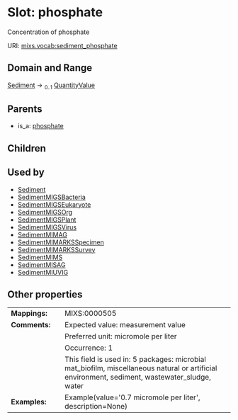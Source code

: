 
# Slot: phosphate


Concentration of phosphate

URI: [mixs.vocab:sediment_phosphate](https://w3id.org/mixs/vocab/sediment_phosphate)


## Domain and Range

[Sediment](Sediment.md) &#8594;  <sub>0..1</sub> [QuantityValue](QuantityValue.md)

## Parents

 *  is_a: [phosphate](phosphate.md)

## Children


## Used by

 * [Sediment](Sediment.md)
 * [SedimentMIGSBacteria](SedimentMIGSBacteria.md)
 * [SedimentMIGSEukaryote](SedimentMIGSEukaryote.md)
 * [SedimentMIGSOrg](SedimentMIGSOrg.md)
 * [SedimentMIGSPlant](SedimentMIGSPlant.md)
 * [SedimentMIGSVirus](SedimentMIGSVirus.md)
 * [SedimentMIMAG](SedimentMIMAG.md)
 * [SedimentMIMARKSSpecimen](SedimentMIMARKSSpecimen.md)
 * [SedimentMIMARKSSurvey](SedimentMIMARKSSurvey.md)
 * [SedimentMIMS](SedimentMIMS.md)
 * [SedimentMISAG](SedimentMISAG.md)
 * [SedimentMIUVIG](SedimentMIUVIG.md)

## Other properties

|  |  |  |
| --- | --- | --- |
| **Mappings:** | | MIXS:0000505 |
| **Comments:** | | Expected value: measurement value |
|  | | Preferred unit: micromole per liter |
|  | | Occurrence: 1 |
|  | | This field is used in: 5 packages: microbial mat_biofilm, miscellaneous natural or artificial environment, sediment, wastewater_sludge, water |
| **Examples:** | | Example(value='0.7 micromole per liter', description=None) |

